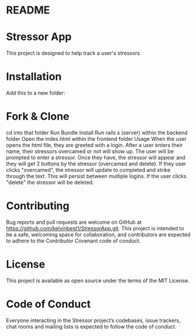 # README

# Stressor App
This project is designed to help track a user's stressors

# Installation
Add this to a new folder:

# Fork & Clone
cd into that folder
Run Bundle Install
Run rails s (server) within the backend folder
Open the index.html within the frontend folder
Usage
When the user opens the html file, they are greeted with a login. After a user enters their name, their stressors overcamed or not will show up. The user will be prompted to enter a stressor. Once they have, the stressor will appear and they will get 2 buttons by the stressor (overcamed and delete). If they user clicks "overcamed", the stressor will update to completed and strike through the text. This will persist between multiple logins. If the user clicks "delete" the stressor will be deleted.

# Contributing
Bug reports and pull requests are welcome on GitHub at https://github.com/kelvinbest1/StressorApp.git. This project is intended to be a safe, welcoming space for collaboration, and contributors are expected to adhere to the Contributor Covenant code of conduct.

# License
This project is available as open source under the terms of the MIT License.

# Code of Conduct
Everyone interacting in the Stressor project’s codebases, issue trackers, chat rooms and mailing lists is expected to follow the code of conduct.